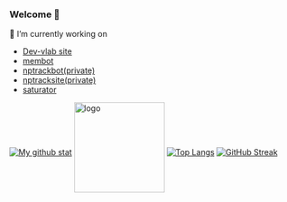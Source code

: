 ### Welcome 👋

🔭 I’m currently working on 
- [Dev-vlab site](https://github.com/Viste/dev-vlab)
- [membot](https://github.com/Viste/memebot)
- [nptrackbot(private)](private)
- [nptracksite(private)](private)
- [saturator](https://github.com/Viste/Saturator)

[![My github stat](https://github-readme-stats-git-masterrstaa-rickstaa.vercel.app/api?username=Viste&count_private=true&include_all_commits=true&show_icons=true&show_icons=true&theme=dark)](https://github.com/Viste)
<img src="https://github-profile-trophy.vercel.app/?username=Viste&theme=dark&column=7" alt="logo" height="160" align="center" style="margin: auto; margin-bottom: 20px;" /> 
[![Top Langs](https://github-readme-stats-git-masterrstaa-rickstaa.vercel.app/api/top-langs/?username=Viste&layout=compact&theme=dark)](https://github.com/Viste)
[![GitHub Streak](https://streak-stats.demolab.com?user=Viste&theme=github-dark&hide_border=true&date_format=j%20M%5B%20Y%5D&mode=weekly)](https://git.io/streak-stats)

<!--
**Viste/Viste** is a ✨ _special_ ✨ repository because its `README.md` (this file) appears on your GitHub profile.
